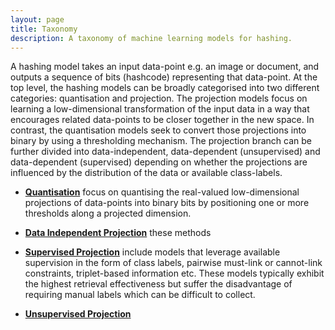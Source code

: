 ```yaml
---
layout: page
title: Taxonomy
description: A taxonomy of machine learning models for hashing.
---
```

A hashing model takes an input data-point e.g. an image or document, and outputs a sequence of bits (hashcode) representing that data-point. At the top level, the hashing models can be broadly categorised into two different categories: quantisation and projection. The projection models focus on learning a low-dimensional transformation of the input data in a way that encourages related data-points to be closer together in the new space. In contrast, the quantisation models seek to convert those projections into binary by using a thresholding mechanism. The projection branch can be further divided into data-independent, data-dependent (unsupervised) and data-dependent (supervised) depending on whether the projections are influenced by the distribution of the data or available class-labels.

 * [**Quantisation**](quantisation.html) focus on quantising the real-valued low-dimensional projections of data-points into binary bits by positioning one or more thresholds along a projected dimension.
 
 * [**Data Independent Projection**](independent.html) these methods 
 
 * [**Supervised Projection**](supervised.html) include models that leverage available supervision in the form of class labels, pairwise must-link or cannot-link constraints, triplet-based information etc. These models typically exhibit the highest retrieval effectiveness but suffer the disadvantage of requiring manual labels which can be difficult to collect.

 * [**Unsupervised Projection**](unsupervised.html) 
